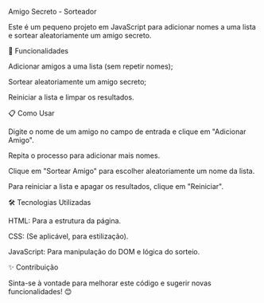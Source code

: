 Amigo Secreto - Sorteador

Este é um pequeno projeto em JavaScript para adicionar nomes a uma lista e sortear aleatoriamente um amigo secreto.

🚀 Funcionalidades

Adicionar amigos a uma lista (sem repetir nomes);

Sortear aleatoriamente um amigo secreto;

Reiniciar a lista e limpar os resultados.

📋 Como Usar

Digite o nome de um amigo no campo de entrada e clique em "Adicionar Amigo".

Repita o processo para adicionar mais nomes.

Clique em "Sortear Amigo" para escolher aleatoriamente um nome da lista.

Para reiniciar a lista e apagar os resultados, clique em "Reiniciar".

🛠️ Tecnologias Utilizadas

HTML: Para a estrutura da página.

CSS: (Se aplicável, para estilização).

JavaScript: Para manipulação do DOM e lógica do sorteio.

✨ Contribuição

Sinta-se à vontade para melhorar este código e sugerir novas funcionalidades! 😊
